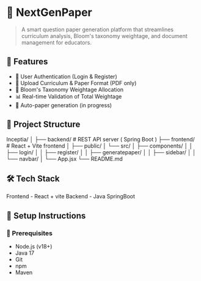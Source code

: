 # 📄 NextGenPaper

> A smart question paper generation platform that streamlines curriculum analysis, Bloom's taxonomy weightage, and document management for educators.


## 🚀 Features

- 🔐 User Authentication (Login & Register)
- 📁 Upload Curriculum & Paper Format (PDF only)
- 🧠 Bloom's Taxonomy Weightage Allocation
- 📊 Real-time Validation of Total Weightage
- 🧾 Auto-paper generation (in progress)



## 📂 Project Structure

Inceptia/
│
├── backend/ # REST API server ( Spring Boot )
├── frontend/ # React + Vite frontend
│ ├── public/
│ └── src/
│ ├── components/
│ │ ├── login/
│ │ ├── register/
│ │ ├── generatepaper/
│ │ ├── sidebar/
│ │ └── navbar/
│ └── App.jsx
└── README.md


## 🛠️ Tech Stack

 Frontend - React + vite 
 Backend - Java SpringBoot


## 🔧 Setup Instructions

### 📌 Prerequisites

- Node.js (v18+)
- Java 17 
- Git
- npm
- Maven


